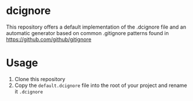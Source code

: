 # dcignore
This repository offers a default implementation of the .dcignore file and an automatic generator based on common .gitignore patterns found in https://github.com/github/gitignore

# Usage
1. Clone this repository 
2. Copy the `default.dcignore` file into the root of your project and rename it `.dcignore`


